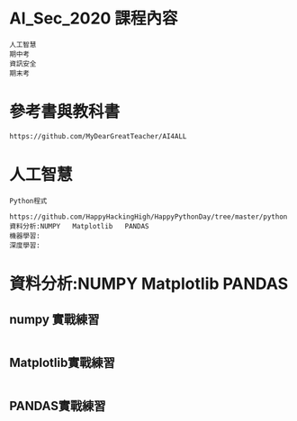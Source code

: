 # AI_Sec_2020 課程內容
```
人工智慧
期中考
資訊安全
期末考
```
# 參考書與教科書
```
https://github.com/MyDearGreatTeacher/AI4ALL
```

# 人工智慧
```
Python程式
   https://github.com/HappyHackingHigh/HappyPythonDay/tree/master/python
資料分析:NUMPY   Matplotlib   PANDAS
機器學習:
深度學習:
```
# 資料分析:NUMPY   Matplotlib   PANDAS
## numpy 實戰練習
```

```

##  Matplotlib實戰練習
```

```

## PANDAS實戰練習
```

```

#
